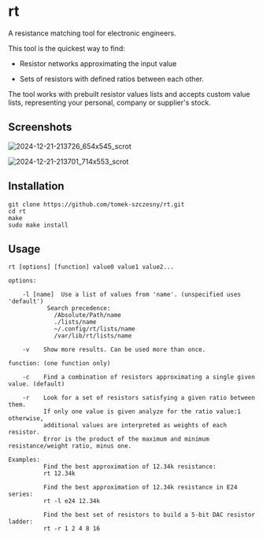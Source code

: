 # rt

A resistance matching tool for electronic engineers.

This tool is the quickest way to find:

- Resistor networks approximating the input value

- Sets of resistors with defined ratios between each other.

The tool works with prebuilt resistor values lists and accepts custom value lists, representing your personal, company or supplier's stock.

## Screenshots

![2024-12-21-213726_654x545_scrot](https://github.com/user-attachments/assets/e8807fe7-acb8-446c-bb08-bf79df493f50)

![2024-12-21-213701_714x553_scrot](https://github.com/user-attachments/assets/1b5e5dc9-3691-4f37-a37a-01424a1c2db5)


## Installation

```
git clone https://github.com/tomek-szczesny/rt.git
cd rt
make
sudo make install
```

## Usage

```
rt [options] [function] value0 value1 value2...

options:

	-l [name]  Use a list of values from 'name'. (unspecified uses 'default')
		   Search precedence:
		     /Absolute/Path/name
		     ./lists/name
		     ~/.config/rt/lists/name
		     /var/lib/rt/lists/name

	-v	  Show more results. Can be used more than once.

function: (one function only)

	-c	  Find a combination of resistors approximating a single given value. (default)

	-r	  Look for a set of resistors satisfying a given ratio between them.
		  If only one value is given analyze for the ratio value:1 otherwise,
		  additional values are interpreted as weights of each resistor.
		  Error is the product of the maximum and minimum resistance/weight ratio, minus one.

Examples:
		  Find the best approximation of 12.34k resistance:
		  rt 12.34k

		  Find the best approximation of 12.34k resistance in E24 series:
		  rt -l e24 12.34k

		  Find the best set of resistors to build a 5-bit DAC resistor ladder:
		  rt -r 1 2 4 8 16
```
